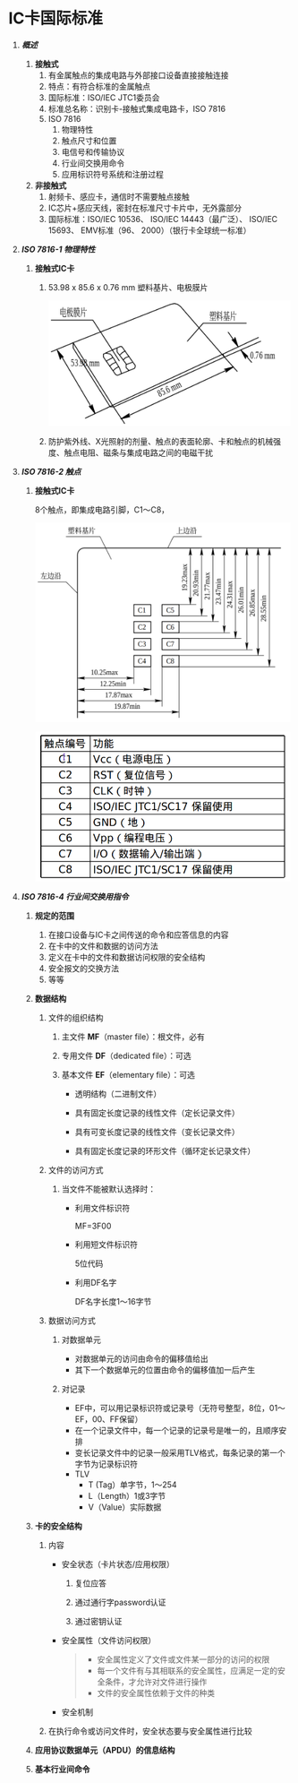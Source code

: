 # IC卡国际标准

1. ***概述***

   1. **接触式**
      1. 有金属触点的集成电路与外部接口设备直接接触连接
      2. 特点：有符合标准的金属触点
      3. 国际标准：ISO/IEC JTC1委员会
      4. 标准总名称：识别卡-接触式集成电路卡，ISO 7816
      5. ISO 7816
         1. 物理特性
         2. 触点尺寸和位置
         3. 电信号和传输协议
         4. 行业间交换用命令
         5. 应用标识符号系统和注册过程
   2. **非接触式**
      1. 射频卡、感应卡，通信时不需要触点接触
      2. IC芯片+感应天线，密封在标准尺寸卡片中，无外露部分
      3. 国际标准：ISO/IEC 10536、 ISO/IEC 14443（最广泛）、 ISO/IEC 15693、 EMV标准（96、 2000）（银行卡全球统一标准）

2. ***ISO 7816-1 物理特性***

   1. **接触式IC卡**

      1. 53.98 x 85.6 x 0.76 mm 塑料基片、电极膜片

         ![接触式IC卡结构](./pic/Picture1.png)

      2. 防护紫外线、X光照射的剂量、触点的表面轮廓、卡和触点的机械强度、触点电阻、磁条与集成电路之间的电磁干扰

3. ***ISO 7816-2 触点***

   1. **接触式IC卡**

      8个触点，即集成电路引脚，C1～C8，

      ![接触式IC卡的触点尺寸和位置](./pic/Picture2.png)

      ![接触式IC卡触点功能](./pic/Picture3.png)

4. ***ISO 7816-4 行业间交换用指令***
   1. **规定的范围**

      1. 在接口设备与IC卡之间传送的命令和应答信息的内容
      2. 在卡中的文件和数据的访问方法
      3. 定义在卡中的文件和数据访问权限的安全结构
      4. 安全报文的交换方法
      5. 等等

   2. **数据结构**

      1. 文件的组织结构

         1. 主文件 **MF**（master file）：根文件，必有

         2. 专用文件 **DF**（dedicated file）：可选

         3. 基本文件 **EF**（elementary file）：可选

            * 透明结构（二进制文件）

            * 具有固定长度记录的线性文件（定长记录文件）

            * 具有可变长度记录的线性文件（变长记录文件）

            * 具有固定长度记录的环形文件（循环定长记录文件）

      2. 文件的访问方式

         1. 当文件不能被默认选择时：

            * 利用文件标识符

              MF=3F00

            * 利用短文件标识符

              5位代码

            * 利用DF名字

              DF名字长度1～16字节

      3. 数据访问方式

         1. 对数据单元
            * 对数据单元的访问由命令的偏移值给出
            * 其下一个数据单元的位置由命令的偏移值加一后产生

         2. 对记录
            * EF中，可以用记录标识符或记录号（无符号整型，8位，01～EF，00、FF保留）
            * 在一个记录文件中，每一个记录的记录号是唯一的，且顺序安排
            * 变长记录文件中的记录一般采用TLV格式，每条记录的第一个字节为记录标识符
            * TLV
              * T (Tag）单字节，1～254
              * L（Length）1或3字节
              * V（Value）实际数据

   3. **卡的安全结构**

      1. 内容
         * 安全状态（卡片状态/应用权限）

           1. 复位应答

           2. 通过通行字password认证

           3. 通过密钥认证

         * 安全属性（文件访问权限）

           > * 安全属性定义了文件或文件某一部分的访问的权限
           > * 每一个文件有与其相联系的安全属性，应满足一定的安全条件，才允许对文件进行操作
           > * 文件的安全属性依赖于文件的种类

         * 安全机制

      2. 在执行命令或访问文件时，安全状态要与安全属性进行比较

   4. **应用协议数据单元（APDU）的信息结构**

   5. **基本行业间命令**
